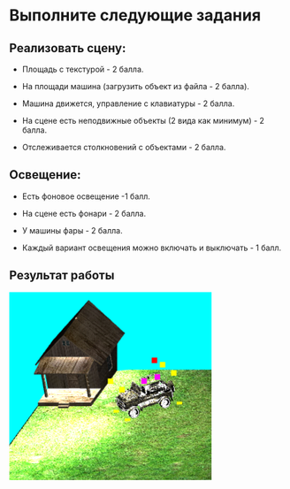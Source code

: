# Выполните следующие задания

## Реализовать сцену:

* Площадь с текстурой - 2 балла.

* На площади машина (загрузить объект из файла - 2 балла). 

* Машина движется, управление с клавиатуры - 2 балла.

* На сцене есть неподвижные объекты (2 вида как минимум) -  2 балла.

* Отслеживается столкновений с объектами -  2 балла.

## Освещение:

* Есть фоновое освещение -1 балл.

* На сцене есть  фонари - 2  балла.

* У машины фары - 2 балла.

* Каждый вариант освещения можно включать и выключать - 1 балл.

## Результат работы

![Изображение недоступно.](/6%20Scene/images/result.png "Результат работы")
